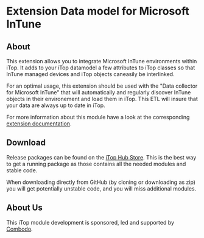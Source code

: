# Extension Data model for Microsoft InTune

## About

This extension allows you to integrate Microsoft InTune environments within iTop. It adds to your iTop datamodel a few 
attributes to iTop classes so that InTune managed devices and iTop objects caneasily be interlinked.

For an optimal usage, this extension should be used with the "Data collector for Microsoft InTune" that will automatically and regularly discover InTune
objects in their environement and load them in iTop. This ETL will insure that your data are always up to date in iTop.

For more information about this module have a look at the
corresponding [extension documentation](https://store.itophub.io/en_US/products/combodo-azure-datamodel).

## Download

Release packages can be found on the [iTop Hub Store](https://store.itophub.io/en_US/taxons/all-extensions). This is the best way to get a
running package as those contains all the needed modules and stable code.

When downloading directly from GitHub (by cloning or downloading as zip) you will get potentially unstable code, and you will miss
additional modules.

## About Us

This iTop module development is sponsored, led and supported by [Combodo](https://www.combodo.com).
